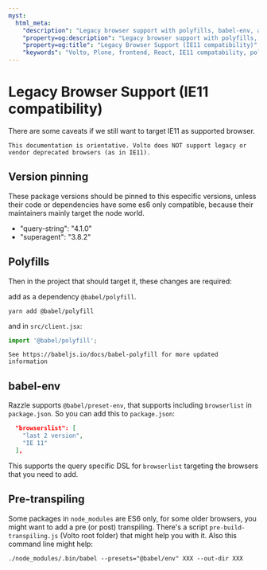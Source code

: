 ```yaml
---
myst:
  html_meta:
    "description": "Legacy browser support with polyfills, babel-env, and pre- and post-transpiling"
    "property=og:description": "Legacy browser support with polyfills, babel-env, and pre- and post-transpiling"
    "property=og:title": "Legacy Browser Support (IE11 compatibility)"
    "keywords": "Volto, Plone, frontend, React, IE11 compatability, polyfills, legacy browser support"
---
```


# Legacy Browser Support (IE11 compatibility)

There are some caveats if we still want to target IE11 as supported browser.

```{important}
This documentation is orientative. Volto does NOT support legacy or vendor deprecated browsers (as in IE11).
```

## Version pinning

These package versions should be pinned to this especific versions, unless
their code or dependencies have some es6 only compatible, because their
maintainers mainly target the node world.

* "query-string": "4.1.0"
* "superagent": "3.8.2"

## Polyfills

Then in the project that should target it, these changes are required:

add as a dependency `@babel/polyfill`.

    yarn add @babel/polyfill

and in `src/client.jsx`:

```js
import '@babel/polyfill';
```

```{seealso}
See https://babeljs.io/docs/babel-polyfill for more updated information
```

## babel-env

Razzle supports `@babel/preset-env`, that supports including `browserlist` in
`package.json`. So you can add this to `package.json`:

```json
  "browserslist": [
    "last 2 version",
    "IE 11"
  ],
```

This supports the query specific DSL for `browserlist` targeting the browsers
that you need to add.

## Pre-transpiling

Some packages in `node_modules` are ES6 only, for some older browsers, you might want to add a pre (or post) transpiling. There's a script `pre-build-transpiling.js` (Volto root folder) that might help you with it. Also this command line might help:

    ./node_modules/.bin/babel --presets="@babel/env" XXX --out-dir XXX
